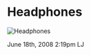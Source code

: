 # Headphones

![Headphones](http://hypebeast.com/image/2007/10/swarovski-fashion-rocks-dj-headphones-4.jpg)

<span id="timestamp"> June 18th, 2008 2:19pm </span> <span
class="tag">LJ</span>

